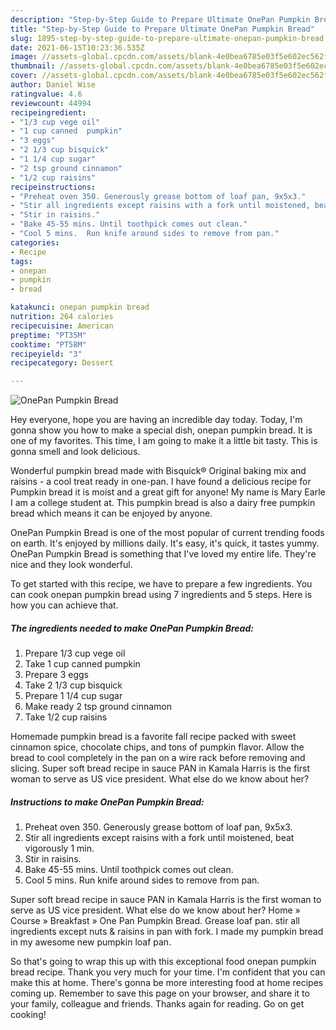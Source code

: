 ```yaml
---
description: "Step-by-Step Guide to Prepare Ultimate OnePan Pumpkin Bread"
title: "Step-by-Step Guide to Prepare Ultimate OnePan Pumpkin Bread"
slug: 1895-step-by-step-guide-to-prepare-ultimate-onepan-pumpkin-bread
date: 2021-06-15T10:23:36.535Z
image: //assets-global.cpcdn.com/assets/blank-4e0bea6785e03f5e602ec562f230caae08da540cada707380b4fe1bbebba43da.png
thumbnail: //assets-global.cpcdn.com/assets/blank-4e0bea6785e03f5e602ec562f230caae08da540cada707380b4fe1bbebba43da.png
cover: //assets-global.cpcdn.com/assets/blank-4e0bea6785e03f5e602ec562f230caae08da540cada707380b4fe1bbebba43da.png
author: Daniel Wise
ratingvalue: 4.6
reviewcount: 44994
recipeingredient:
- "1/3 cup vege oil"
- "1 cup canned  pumpkin"
- "3 eggs"
- "2 1/3 cup bisquick"
- "1 1/4 cup sugar"
- "2 tsp ground cinnamon"
- "1/2 cup raisins"
recipeinstructions:
- "Preheat oven 350. Generously grease bottom of loaf pan, 9x5x3."
- "Stir all ingredients except raisins with a fork until moistened, beat vigorously 1 min."
- "Stir in raisins."
- "Bake 45-55 mins. Until toothpick comes out clean."
- "Cool 5 mins.  Run knife around sides to remove from pan."
categories:
- Recipe
tags:
- onepan
- pumpkin
- bread

katakunci: onepan pumpkin bread 
nutrition: 264 calories
recipecuisine: American
preptime: "PT35M"
cooktime: "PT58M"
recipeyield: "3"
recipecategory: Dessert

---
```



![OnePan Pumpkin Bread](//assets-global.cpcdn.com/assets/blank-4e0bea6785e03f5e602ec562f230caae08da540cada707380b4fe1bbebba43da.png)

Hey everyone, hope you are having an incredible day today. Today, I'm gonna show you how to make a special dish, onepan pumpkin bread. It is one of my favorites. This time, I am going to make it a little bit tasty. This is gonna smell and look delicious.

Wonderful pumpkin bread made with Bisquick® Original baking mix and raisins - a cool treat ready in one-pan. I have found a delicious recipe for Pumpkin bread it is moist and a great gift for anyone! My name is Mary Earle I am a college student at. This pumpkin bread is also a dairy free pumpkin bread which means it can be enjoyed by anyone.

OnePan Pumpkin Bread is one of the most popular of current trending foods on earth. It's enjoyed by millions daily. It's easy, it's quick, it tastes yummy. OnePan Pumpkin Bread is something that I've loved my entire life. They're nice and they look wonderful.


To get started with this recipe, we have to prepare a few ingredients. You can cook onepan pumpkin bread using 7 ingredients and 5 steps. Here is how you can achieve that.

<!--inarticleads1-->

##### The ingredients needed to make OnePan Pumpkin Bread:

1. Prepare 1/3 cup vege oil
1. Take 1 cup canned  pumpkin
1. Prepare 3 eggs
1. Take 2 1/3 cup bisquick
1. Prepare 1 1/4 cup sugar
1. Make ready 2 tsp ground cinnamon
1. Take 1/2 cup raisins


Homemade pumpkin bread is a favorite fall recipe packed with sweet cinnamon spice, chocolate chips, and tons of pumpkin flavor. Allow the bread to cool completely in the pan on a wire rack before removing and slicing. Super soft bread recipe in sauce PAN in Kamala Harris is the first woman to serve as US vice president. What else do we know about her? 

<!--inarticleads2-->

##### Instructions to make OnePan Pumpkin Bread:

1. Preheat oven 350. Generously grease bottom of loaf pan, 9x5x3.
1. Stir all ingredients except raisins with a fork until moistened, beat vigorously 1 min.
1. Stir in raisins.
1. Bake 45-55 mins. Until toothpick comes out clean.
1. Cool 5 mins.  Run knife around sides to remove from pan.


Super soft bread recipe in sauce PAN in Kamala Harris is the first woman to serve as US vice president. What else do we know about her? Home » Course » Breakfast » One Pan Pumpkin Bread. Grease loaf pan. stir all ingredients except nuts &amp; raisins in pan with fork. I made my pumpkin bread in my awesome new pumpkin loaf pan. 

So that's going to wrap this up with this exceptional food onepan pumpkin bread recipe. Thank you very much for your time. I'm confident that you can make this at home. There's gonna be more interesting food at home recipes coming up. Remember to save this page on your browser, and share it to your family, colleague and friends. Thanks again for reading. Go on get cooking!
